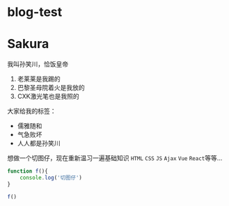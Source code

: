# blog-test

# Sakura

我叫孙笑川，恰饭皇帝

1. 老莱莱是我踢的
2. 巴黎圣母院着火是我放的
3. CXK激光笔也是我照的

大家给我的标签：

* 儒雅随和
* 气急败坏
* 人人都是孙笑川

想做一个切图仔，现在重新温习一遍基础知识 `HTML` `CSS` `JS` `Ajax` `Vue` `React`等等...

```javascript
function f(){
    console.log('切图仔')
}

f()
```
